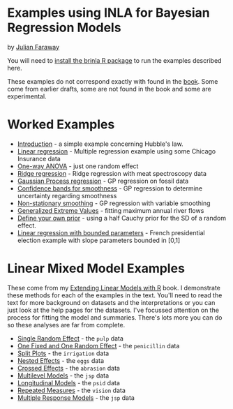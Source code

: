 # Examples using INLA for Bayesian Regression Models

by [Julian Faraway](https://julianfaraway.github.io/)


You will need to [install the brinla R package](https://github.com/julianfaraway/brinla) to run the examples described here.

These examples do not correspond exactly with found in the [book](../index.md). Some come from earlier drafts,
some are not found in the book and some are experimental. 

# Worked Examples

- [Introduction](intro.md) - a simple example concerning Hubble's law.
- [Linear regression](chicago.md) - Multiple regression example using some Chicago Insurance data
- [One-way ANOVA](reeds.md) - just one random effect
- [Ridge regression](ridge.md) - Ridge regression with meat spectroscopy data
- [Gaussian Process regression](gpreg.md) - GP regression on fossil data
- [Confidence bands for smoothness](smoothband.md) - GP regression to determine uncertainty regarding smoothness
- [Non-stationary smoothing](nonstat.md) - GP regression with variable smoothing
- [Generalized Extreme Values](gev.md) - fitting maximum annual river flows
- [Define your own prior](prior.md) - using a half Cauchy prior for the SD of a random effect.
- [Linear regression with bounded parameters](frenchpres.md) - French presidential election example with slope parameters bounded in [0,1]

# Linear Mixed Model Examples

These come from my [Extending Linear Models with R](http://people.bath.ac.uk/jjf23/ELM/index.html) book.
I demonstrate these methods for each of the examples in the
text. You'll need to read the text for more background on datasets and the interpretations
or you can just look at the help pages for the datasets. I've focussed attention on the
process for fitting the model and summaries. There's lots more you can do
so these analyses are far from complete.

- [Single Random Effect](oneway.md) - the `pulp` data
- [One Fixed and One Random Effect](rbd.md) - the `penicillin` data
- [Split Plots](split.md) - the `irrigation` data
- [Nested Effects](nested.md) - the `eggs` data
- [Crossed Effects](crossed.md) - the `abrasion` data
- [Multilevel Models](multilevel.md) - the `jsp` data
- [Longitudinal Models](longitudinal.md) - the `psid` data
- [Repeated Measures](repeated.md) - the `vision` data
- [Multiple Response Models](multiple.md) - the `jsp` data
